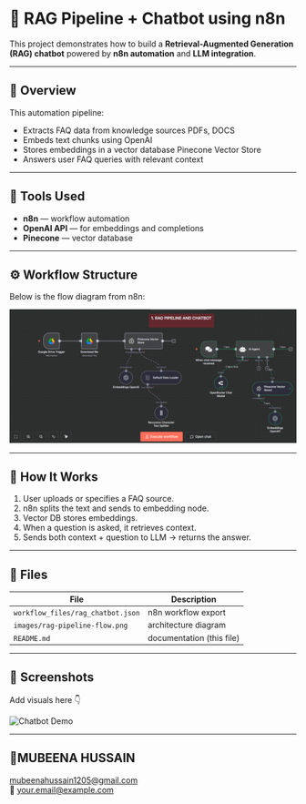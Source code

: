 # 🤖 RAG Pipeline + Chatbot using n8n

This project demonstrates how to build a **Retrieval-Augmented Generation (RAG) chatbot** powered by **n8n automation** and **LLM integration**.

---

## 🚀 Overview

This automation pipeline:
- Extracts FAQ data from knowledge sources  PDFs, DOCS 
- Embeds text chunks using OpenAI 
- Stores embeddings in a vector database Pinecone Vector Store 
- Answers user  FAQ queries with relevant context

---

## 🧩 Tools Used
- **n8n** — workflow automation
- **OpenAI API** — for embeddings and completions
- **Pinecone** — vector database
---

## ⚙️ Workflow Structure

Below is the flow diagram from n8n:

![n8n Workflow](https://github.com/MubeenaHussain/AUTOMATION-PROJECTS/blob/main/Screenshot%202025-10-19%20210100.png)


---

## 🧠 How It Works

1. User uploads or specifies a FAQ source.  
2. n8n splits the text and sends to embedding node.  
3. Vector DB stores embeddings.  
4. When a question is asked, it retrieves context.  
5. Sends both context + question to LLM → returns the answer.

---

## 🧰 Files

| File | Description |
|------|--------------|
| `workflow_files/rag_chatbot.json` | n8n workflow export |
| `images/rag-pipeline-flow.png` | architecture diagram |
| `README.md` | documentation (this file) |

---

## 📸 Screenshots

Add visuals here 👇

![Chatbot Demo](images/chatbot-demo.png)


---

## 🧕MUBEENA HUSSAIN
mubeenahussain1205@gmail.com  
📧 your.email@example.com

